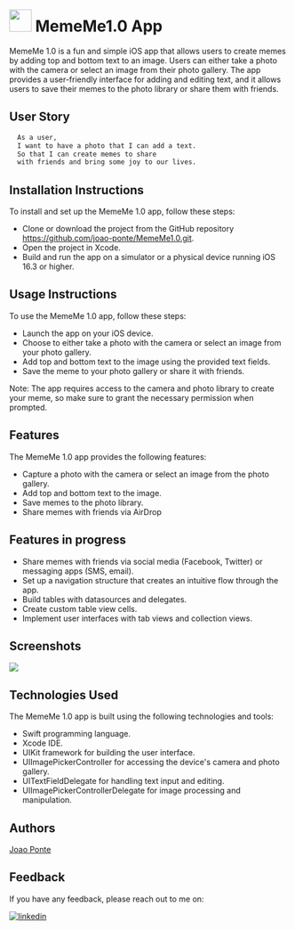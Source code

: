 
# <img src="https://cdn.jsdelivr.net/gh/devicons/devicon/icons/swift/swift-original.svg" height="40" width="40">  MemeMe1.0 App 

MemeMe 1.0 is a fun and simple iOS app that allows users to create memes by adding top and bottom text to an image. Users can either take a photo with the camera or select an image from their photo gallery. The app provides a user-friendly interface for adding and editing text, and it allows users to save their memes to the photo library or share them with friends.


## User Story

```bash
  As a user, 
  I want to have a photo that I can add a text.
  So that I can create memes to share
  with friends and bring some joy to our lives.
```


## Installation Instructions
To install and set up the MemeMe 1.0 app, follow these steps:
- Clone or download the project from the GitHub repository https://github.com/joao-ponte/MemeMe1.0.git.
- Open the project in Xcode.
- Build and run the app on a simulator or a physical device running iOS 16.3 or higher.

## Usage Instructions
To use the MemeMe 1.0 app, follow these steps:
- Launch the app on your iOS device.
- Choose to either take a photo with the camera or select an image from your photo gallery.
- Add top and bottom text to the image using the provided text fields.
- Save the meme to your photo gallery or share it with friends.

Note: The app requires access to the camera and photo library to create your meme, so make sure to grant the necessary permission when prompted.

## Features
The MemeMe 1.0 app provides the following features:
- Capture a photo with the camera or select an image from the photo gallery.
- Add top and bottom text to the image.
- Save memes to the photo library.
- Share memes with friends via AirDrop
## Features in progress
- Share memes with friends via social media (Facebook, Twitter) or messaging apps (SMS, email).
- Set up a navigation structure that creates an intuitive flow through the app.
- Build tables with datasources and delegates.
- Create custom table view cells.
- Implement user interfaces with tab views and collection views.
## Screenshots
<img src="https://github.com/joao-ponte/MemeMe1.0/blob/main/MemeMeGifs/MemeMeoperatinggifLandscape.gif?raw=true" >

## Technologies Used
The MemeMe 1.0 app is built using the following technologies and tools:
- Swift programming language.
- Xcode IDE.
- UIKit framework for building the user interface.
- UIImagePickerController for accessing the device's camera and photo gallery.
- UITextFieldDelegate for handling text input and editing.
- UIImagePickerControllerDelegate for image processing and manipulation.


## Authors

[Joao Ponte](https://www.linkedin.com/in/jponte/)


## Feedback

If you have any feedback, please reach out to me on:

[![linkedin](https://img.shields.io/badge/linkedin-0A66C2?style=for-the-badge&logo=linkedin&logoColor=white)](https://www.linkedin.com/in/jponte/)

